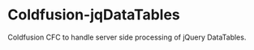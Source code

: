 Coldfusion-jqDataTables
=======================

Coldfusion CFC to handle server side processing of jQuery DataTables.
